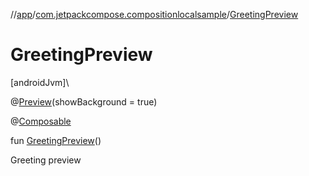 //[app](../../index.md)/[com.jetpackcompose.compositionlocalsample](index.md)/[GreetingPreview](-greeting-preview.md)

# GreetingPreview

[androidJvm]\

@[Preview](https://developer.android.com/reference/kotlin/androidx/compose/ui/tooling/preview/Preview.html)(showBackground = true)

@[Composable](https://developer.android.com/reference/kotlin/androidx/compose/runtime/Composable.html)

fun [GreetingPreview](-greeting-preview.md)()

Greeting preview
